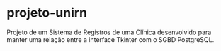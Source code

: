 # projeto-unirn
Projeto de um Sistema de Registros de uma Clínica desenvolvido para manter uma relação entre a interface Tkinter com o SGBD PostgreSQL.
